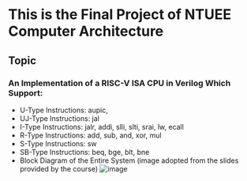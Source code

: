 # This is the Final Project of NTUEE Computer Architecture
## Topic
### An Implementation of a RISC-V ISA CPU in Verilog Which Support:
* U-Type Instructions: aupic,
* UJ-Type Instructions: jal
* I-Type Instructions: jalr, addi, slli, slti, srai, lw, ecall
* R-Type Instructions: add, sub, and, xor, mul
* S-Type Instructions: sw
* SB-Type Instructions: beq, bge, blt, bne
* Block Diagram of the Entire System (image adopted from the slides provided by the course)
  ![image](https://github.com/user-attachments/assets/124d9319-8e09-49b0-9d5b-a1552e24cfb2)
